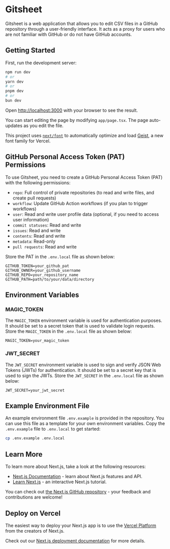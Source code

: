 # Gitsheet

Gitsheet is a web application that allows you to edit CSV files in a GitHub repository through a user-friendly interface. It acts as a proxy for users who are not familiar with GitHub or do not have GitHub accounts.

## Getting Started

First, run the development server:

```bash
npm run dev
# or
yarn dev
# or
pnpm dev
# or
bun dev
```

Open [http://localhost:3000](http://localhost:3000) with your browser to see the result.

You can start editing the page by modifying `app/page.tsx`. The page auto-updates as you edit the file.

This project uses [`next/font`](https://nextjs.org/docs/app/building-your-application/optimizing/fonts) to automatically optimize and load [Geist](https://vercel.com/font), a new font family for Vercel.

## GitHub Personal Access Token (PAT) Permissions

To use Gitsheet, you need to create a GitHub Personal Access Token (PAT) with the following permissions:
- `repo`: Full control of private repositories (to read and write files, and create pull requests)
- `workflow`: Update GitHub Action workflows (if you plan to trigger workflows)
- `user`: Read and write user profile data (optional, if you need to access user information)
- `commit statuses`: Read and write
- `issues`: Read and write
- `contents`: Read and write
- `metadata`: Read-only
- `pull requests`: Read and write

Store the PAT in the `.env.local` file as shown below:

```env
GITHUB_TOKEN=your_github_pat
GITHUB_OWNER=your_github_username
GITHUB_REPO=your_repository_name
GITHUB_PATH=path/to/your/data/directory
```

## Environment Variables

### MAGIC_TOKEN

The `MAGIC_TOKEN` environment variable is used for authentication purposes. It should be set to a secret token that is used to validate login requests. Store the `MAGIC_TOKEN` in the `.env.local` file as shown below:

```env
MAGIC_TOKEN=your_magic_token
```

### JWT_SECRET

The `JWT_SECRET` environment variable is used to sign and verify JSON Web Tokens (JWTs) for authentication. It should be set to a secret key that is used to sign the JWTs. Store the `JWT_SECRET` in the `.env.local` file as shown below:

```env
JWT_SECRET=your_jwt_secret
```

## Example Environment File

An example environment file `.env.example` is provided in the repository. You can use this file as a template for your own environment variables. Copy the `.env.example` file to `.env.local` to get started:

```bash
cp .env.example .env.local
```

## Learn More

To learn more about Next.js, take a look at the following resources:

- [Next.js Documentation](https://nextjs.org/docs) - learn about Next.js features and API.
- [Learn Next.js](https://nextjs.org/learn) - an interactive Next.js tutorial.

You can check out [the Next.js GitHub repository](https://github.com/vercel/next.js) - your feedback and contributions are welcome!

## Deploy on Vercel

The easiest way to deploy your Next.js app is to use the [Vercel Platform](https://vercel.com/new?utm_medium=default-template&filter=next.js&utm_source=create-next-app&utm_campaign=create-next-app-readme) from the creators of Next.js.

Check out our [Next.js deployment documentation](https://nextjs.org/docs/app/building-your-application/deploying) for more details.
